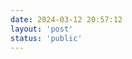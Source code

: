 ```yaml
---
date: 2024-03-12 20:57:12
layout: 'post'
status: 'public'
---
```


[](https://www.goto-mars.com/people/aLYqyNvYvd)